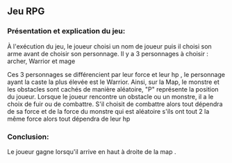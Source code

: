 ## Jeu RPG

### Présentation et explication du jeu:

À l'exécution du jeu, le joueur choisi un nom de joueur puis il choisi son arme avant de choisir son personnage. Il y a 3 personnages à choisir : archer, Warrior et mage

Ces 3 personnages se différencient par leur force et leur hp , le personnage ayant la caste la plus élevée est le Warrior. Ainsi, sur la Map, le monstre et les obstacles sont cachés de manière aléatoire, "P" représente la position du joueur. Lorsque le joueur rencontre un obstacle ou un monstre, il a le choix de fuir ou de combattre. S'il choisit de combattre alors tout dépendra de sa force et de la force du monstre qui est aléatoire s'ils ont tout 2 la même force alors tout dépendra de leur hp

### Conclusion: 

Le joueur gagne lorsqu'il arrive en haut à droite de la map .




